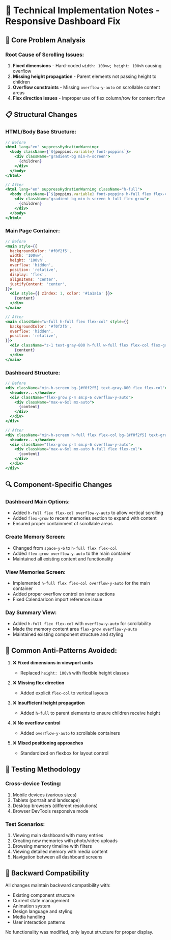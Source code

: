 # 🔧 Technical Implementation Notes - Responsive Dashboard Fix

## 🌟 **Core Problem Analysis**

### **Root Cause of Scrolling Issues:**
1. **Fixed dimensions** - Hard-coded `width: 100vw; height: 100vh` causing overflow
2. **Missing height propagation** - Parent elements not passing height to children
3. **Overflow constraints** - Missing `overflow-y-auto` on scrollable content areas
4. **Flex direction issues** - Improper use of flex column/row for content flow

## 📋 **Structural Changes**

### **HTML/Body Base Structure:**
```jsx
// Before
<html lang="en" suppressHydrationWarning>
  <body className={`${poppins.variable} font-poppins`}>
    <div className="gradient-bg min-h-screen">
      {children}
    </div>
  </body>
</html>

// After
<html lang="en" suppressHydrationWarning className="h-full">
  <body className={`${poppins.variable} font-poppins h-full flex flex-col`}>
    <div className="gradient-bg min-h-screen h-full flex-grow">
      {children}
    </div>
  </body>
</html>
```

### **Main Page Container:**
```jsx
// Before
<main style={{
  backgroundColor: '#f0f2f5',
  width: '100vw', 
  height: '100vh', 
  overflow: 'hidden', 
  position: 'relative',
  display: 'flex', 
  alignItems: 'center', 
  justifyContent: 'center',
}}>
  <div style={{ zIndex: 1, color: '#1a1a1a' }}>
    {content}
  </div>
</main>

// After
<main className="w-full h-full flex flex-col" style={{
  backgroundColor: '#f0f2f5',
  overflow: 'hidden', 
  position: 'relative',
}}>
  <div className="z-1 text-gray-800 h-full w-full flex flex-col flex-grow">
    {content}
  </div>
</main>
```

### **Dashboard Structure:**
```jsx
// Before
<div className="min-h-screen bg-[#f0f2f5] text-gray-800 flex flex-col">
  <header>...</header>
  <div className="flex-grow p-4 sm:p-6 overflow-y-auto">
    <div className="max-w-6xl mx-auto">
      {content}
    </div>
  </div>
</div>

// After
<div className="min-h-screen h-full flex flex-col bg-[#f0f2f5] text-gray-800">
  <header>...</header>
  <div className="flex-grow p-4 sm:p-6 overflow-y-auto">
    <div className="max-w-6xl mx-auto h-full flex flex-col">
      {content}
    </div>
  </div>
</div>
```

## 🔍 **Component-Specific Changes**

### **Dashboard Main Options:**
- Added `h-full flex flex-col overflow-y-auto` to allow vertical scrolling
- Added `flex-grow` to recent memories section to expand with content
- Ensured proper containment of scrollable areas

### **Create Memory Screen:**
- Changed from `space-y-6` to `h-full flex flex-col`
- Added `flex-grow overflow-y-auto` to the main container
- Maintained all existing content and functionality

### **View Memories Screen:**
- Implemented `h-full flex flex-col overflow-y-auto` for the main container
- Added proper overflow control on inner sections
- Fixed CalendarIcon import reference issue

### **Day Summary View:**
- Added `h-full flex flex-col` with `overflow-y-auto` for scrollability
- Made the memory content area `flex-grow overflow-y-auto`
- Maintained existing component structure and styling

## 🚫 **Common Anti-Patterns Avoided:**

1. ❌ **Fixed dimensions in viewport units**
   - Replaced `height: 100vh` with flexible height classes

2. ❌ **Missing flex direction**
   - Added explicit `flex-col` to vertical layouts

3. ❌ **Insufficient height propagation**
   - Added `h-full` to parent elements to ensure children receive height

4. ❌ **No overflow control**
   - Added `overflow-y-auto` to scrollable containers

5. ❌ **Mixed positioning approaches**
   - Standardized on flexbox for layout control

## 🧪 **Testing Methodology**

### **Cross-device Testing:**
1. Mobile devices (various sizes)
2. Tablets (portrait and landscape)
3. Desktop browsers (different resolutions)
4. Browser DevTools responsive mode

### **Test Scenarios:**
1. Viewing main dashboard with many entries
2. Creating new memories with photo/video uploads
3. Browsing memory timeline with filters
4. Viewing detailed memory with media content
5. Navigation between all dashboard screens

## 🔄 **Backward Compatibility**

All changes maintain backward compatibility with:
- Existing component structure
- Current state management
- Animation system
- Design language and styling
- Media handling
- User interaction patterns

No functionality was modified, only layout structure for proper display.